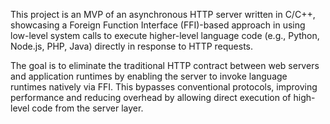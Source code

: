 This project is an MVP of an asynchronous HTTP server written in C/C++, showcasing a Foreign Function Interface (FFI)-based approach in using low-level system calls to execute higher-level language code (e.g., Python, Node.js, PHP, Java) directly in response to HTTP requests.

The goal is to eliminate the traditional HTTP contract between web servers and application runtimes by enabling the server to invoke language runtimes natively via FFI. This bypasses conventional protocols, improving performance and reducing overhead by allowing direct execution of high-level code from the server layer.